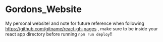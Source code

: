 ﻿# Gordons_Website
My personal website!
and note for future reference when following https://github.com/gitname/react-gh-pages , make sure to be inside your react app directory before running <code>npm run deploy</code>!!
